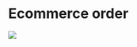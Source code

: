 # Ecommerce order
  <img src="https://firebasestorage.googleapis.com/v0/b/hinh-6eaf7.appspot.com/o/eCommerce%20Orders.png?alt=media&token=ec1f7565-6dd1-4a36-a07a-804efa71d64d">

